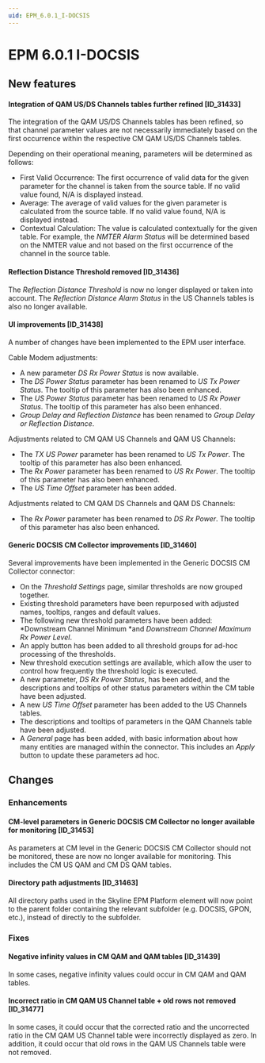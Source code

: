 ```yaml
---
uid: EPM_6.0.1_I-DOCSIS
---
```


# EPM 6.0.1 I-DOCSIS

## New features

#### Integration of QAM US/DS Channels tables further refined \[ID_31433\]

The integration of the QAM US/DS Channels tables has been refined, so that channel parameter values are not necessarily immediately based on the first occurrence within the respective CM QAM US/DS Channels tables.

Depending on their operational meaning, parameters will be determined as follows:

- First Valid Occurrence: The first occurrence of valid data for the given parameter for the channel is taken from the source table. If no valid value found, N/A is displayed instead.
- Average: The average of valid values for the given parameter is calculated from the source table. If no valid value found, N/A is displayed instead.
- Contextual Calculation: The value is calculated contextually for the given table. For example, the *NMTER Alarm Status* will be determined based on the NMTER value and not based on the first occurrence of the channel in the source table.

#### Reflection Distance Threshold removed \[ID_31436\]

The *Reflection Distance Threshold* is now no longer displayed or taken into account. The *Reflection Distance Alarm Status* in the US Channels tables is also no longer available.

#### UI improvements \[ID_31438\]

A number of changes have been implemented to the EPM user interface.

Cable Modem adjustments:

- A new parameter *DS Rx Power Status* is now available.
- The *DS Power Status* parameter has been renamed to *US Tx Power Status*. The tooltip of this parameter has also been enhanced.
- The *US Power Status* parameter has been renamed to *US Rx Power Status*. The tooltip of this parameter has also been enhanced.
- *Group Delay and Reflection Distance* has been renamed to *Group Delay or Reflection Distance*.

Adjustments related to CM QAM US Channels and QAM US Channels:

- The *TX US Power* parameter has been renamed to *US Tx Power*. The tooltip of this parameter has also been enhanced.
- The *Rx Power* parameter has been renamed to *US Rx Power*. The tooltip of this parameter has also been enhanced.
- The *US Time Offset* parameter has been added.

Adjustments related to CM QAM DS Channels and QAM DS Channels:

- The *Rx Power* parameter has been renamed to *DS Rx Power*. The tooltip of this parameter has also been enhanced.

#### Generic DOCSIS CM Collector improvements \[ID_31460\]

Several improvements have been implemented in the Generic DOCSIS CM Collector connector:

- On the *Threshold Settings* page, similar thresholds are now grouped together.
- Existing threshold parameters have been repurposed with adjusted names, tooltips, ranges and default values.
- The following new threshold parameters have been added: *Downstream Channel Minimum *and *Downstream Channel Maximum Rx Power Level*.
- An apply button has been added to all threshold groups for ad-hoc processing of the thresholds.
- New threshold execution settings are available, which allow the user to control how fre­quently the threshold logic is executed.
- A new parameter, *DS Rx Power Status*, has been added, and the descriptions and tooltips of other status parameters within the CM table have been adjusted.
- A new *US Time Offset* parameter has been added to the US Channels tables.
- The descriptions and tooltips of parameters in the QAM Channels table have been adjusted.
- A *General* page has been added, with basic information about how many entities are man­aged within the connector. This includes an *Apply* button to update these parameters ad hoc.

## Changes

### Enhancements

#### CM-level parameters in Generic DOCSIS CM Collector no longer available for monitoring \[ID_31453\]

As parameters at CM level in the Generic DOCSIS CM Collector should not be monitored, these are now no longer available for monitoring. This includes the CM US QAM and CM DS QAM tables.

#### Directory path adjustments \[ID_31463\]

All directory paths used in the Skyline EPM Platform element will now point to the parent folder containing the relevant subfolder (e.g. DOCSIS, GPON, etc.), instead of directly to the subfolder.

### Fixes

#### Negative infinity values in CM QAM and QAM tables \[ID_31439\]

In some cases, negative infinity values could occur in CM QAM and QAM tables.

#### Incorrect ratio in CM QAM US Channel table + old rows not removed \[ID_31477\]

In some cases, it could occur that the corrected ratio and the uncorrected ratio in the CM QAM US Channel table were incorrectly displayed as zero. In addition, it could occur that old rows in the QAM US Channels table were not removed.

